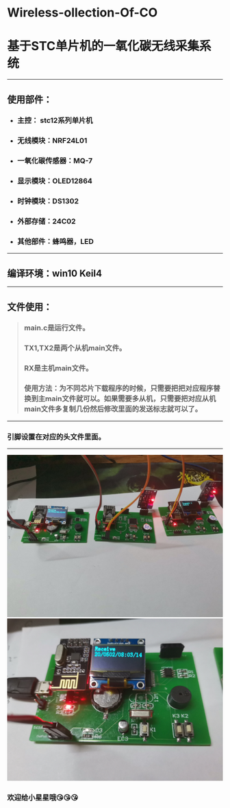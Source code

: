 # Wireless-ollection-Of-CO
# 基于STC单片机的一氧化碳无线采集系统

---
## 使用部件：
+ ### 主控：    stc12系列单片机
+ ### 无线模块：NRF24L01
+ ### 一氧化碳传感器：MQ-7
+ ### 显示模块：OLED12864
+ ### 时钟模块：DS1302
+ ### 外部存储：24C02
+ ### 其他部件：蜂鸣器，LED
---
## 编译环境：win10 Keil4  
---

## 文件使用：
>### main.c是运行文件。
>### TX1,TX2是两个从机main文件。
>### RX是主机main文件。
>### 使用方法：为不同芯片下载程序的时候，只需要把把对应程序替换到主main文件就可以。如果需要多从机，只需要把对应从机main文件多复制几份然后修改里面的发送标志就可以了。
---
### 引脚设置在对应的头文件里面。
---

![image1](https://github.com/omega-Lee/Wireless-collection-of-CO/blob/master/image/image1.jpg "image1")  
![image2](https://github.com/omega-Lee/Wireless-collection-of-CO/blob/master/image/image2.jpg "image2")

### 欢迎给小星星哦:kissing_heart::kissing_heart::kissing_heart:
